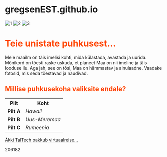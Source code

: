 # gregsenEST.github.io
![1](https://user-images.githubusercontent.com/73599574/97463828-d5c92100-1948-11eb-9224-d61ecf0d4ccd.png)
![2](https://user-images.githubusercontent.com/73599574/97463833-d6fa4e00-1948-11eb-9350-fa7970eeda08.png)
![3](https://user-images.githubusercontent.com/73599574/97463834-d6fa4e00-1948-11eb-9e40-dcc0822ed7df.png)
<h1 style="color:OrangeRed;">Teie unistate puhkusest... </h1>

<p>Meie maailm on täis imelisi kohti, mida külastada, avastada ja uurida. Mõnikord on tõesti raske uskuda, et planeet Maa on nii imeline ja täis looduse ilu. Aga jah, see on tõsi, Maa on hämmastav ja ainulaadne. Vaadake fotosid, mis seda tõestavad ja naudivad.</p>

<h2><b style="color:OrangeRed;">Millise puhkusekoha valiksite endale?</b></h2>

<table style="width:100%">
  <tr>
    <th>Pilt</th>
    <th>Koht</th>
  </tr>
  <tr>
    <td><b>Pilt A
    <td><i>Hawaii
  <tr>
    <td><b>Pilt B
    <td><i>Uus-Meremaa
  <tr>
    <td><b>Pilt C
    <td><i>Rumeenia
  </table>

<p><a href="https://taltech.ee/">Äkki TalTech pakkub virtuaalreise... </a></p>

<p>206182</p>

